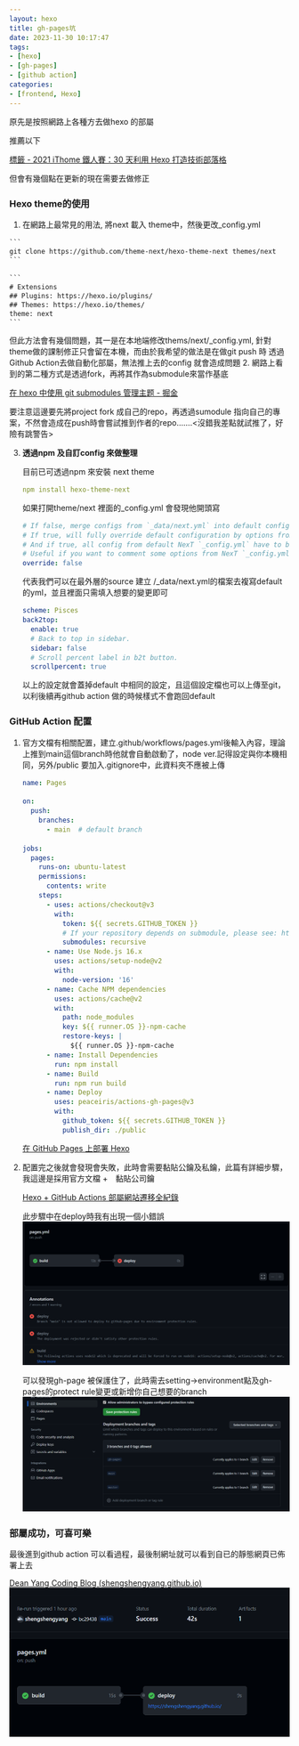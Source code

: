 ```yaml
---
layout: hexo
title: gh-pages坑
date: 2023-11-30 10:17:47
tags:
- [hexo]
- [gh-pages]
- [github action]
categories:
- [frontend, Hexo]
---
```

原先是按照網路上各種方去做hexo 的部屬

推薦以下

[標籤 - 2021 iThome 鐵人賽：30 天利用 Hexo 打造技術部落格](https://guiblogs.com/tags/2021-iThome-鐵人賽：30-天利用-Hexo-打造技術部落格/page/3/#board)

但會有幾個點在更新的現在需要去做修正

### Hexo  theme的使用

1. 在網路上最常見的用法, 將next 載入 theme中，然後更改_config.yml

<!--more-->

    ```
    git clone https://github.com/theme-next/hexo-theme-next themes/next
    ```

    ```
    # Extensions
    ## Plugins: https://hexo.io/plugins/
    ## Themes: https://hexo.io/themes/
    theme: next
    ```

   但此方法會有幾個問題，其一是在本地端修改thems/next/_config.yml, 針對theme做的課制修正只會留在本機，而由於我希望的做法是在做git push 時 透過Github Action去做自動化部屬，無法推上去的config 就會造成問題
2. 網路上看到的第二種方式是透過fork，再將其作為submodule來當作基底

   [在 hexo 中使用 git submodules 管理主题 - 掘金](https://juejin.cn/post/6844903751908605965)

   要注意這邊要先將project fork 成自己的repo，再透過sumodule 指向自己的專案，不然會造成在push時會嘗試推到作者的repo…….<沒錯我差點就試推了，好險有跳警告>

3. **透過npm 及自訂config 來做整理**

   目前已可透過npm 來安裝 next theme

    ```yaml
    npm install hexo-theme-next
    ```

   如果打開theme/next 裡面的_config.yml 會發現他開頭寫

    ```yaml
    # If false, merge configs from `_data/next.yml` into default configuration (rewrite).
    # If true, will fully override default configuration by options from `_data/next.yml` (override). Only for NexT settings.
    # And if true, all config from default NexT `_config.yml` have to be copied into `next.yml`. Use if you know what you are doing.
    # Useful if you want to comment some options from NexT `_config.yml` by `next.yml` without editing default config.
    override: false
    ```

   代表我們可以在最外層的source 建立 /_data/next.yml的檔案去複寫default 的yml，並且裡面只需填入想要的變更即可

    ```yaml
    scheme: Pisces
    back2top:
      enable: true
      # Back to top in sidebar.
      sidebar: false
      # Scroll percent label in b2t button.
      scrollpercent: true
    ```

   以上的設定就會蓋掉default 中相同的設定，且這個設定檔也可以上傳至git，以利後續再github action 做的時候樣式不會跑回default


### GitHub Action 配置

1. 官方文檔有相關配置，建立.github/workflows/pages.yml後輸入內容，理論上推到main這個branch時他就會自動啟動了，node ver.記得設定與你本機相同，另外/public 要加入.gitignore中，此資料夾不應被上傳

    ```yaml
    name: Pages
    
    on:
      push:
        branches:
          - main  # default branch
    
    jobs:
      pages:
        runs-on: ubuntu-latest
        permissions:
          contents: write
        steps:
          - uses: actions/checkout@v3
            with:
              token: ${{ secrets.GITHUB_TOKEN }}
              # If your repository depends on submodule, please see: https://github.com/actions/checkout
              submodules: recursive
          - name: Use Node.js 16.x
            uses: actions/setup-node@v2
            with:
              node-version: '16'
          - name: Cache NPM dependencies
            uses: actions/cache@v2
            with:
              path: node_modules
              key: ${{ runner.OS }}-npm-cache
              restore-keys: |
                ${{ runner.OS }}-npm-cache
          - name: Install Dependencies
            run: npm install
          - name: Build
            run: npm run build
          - name: Deploy
            uses: peaceiris/actions-gh-pages@v3
            with:
              github_token: ${{ secrets.GITHUB_TOKEN }}
              publish_dir: ./public
    ```

   [在 GitHub Pages 上部署 Hexo](https://hexo.io/zh-tw/docs/github-pages.html)

2. 配置完之後就會發現會失敗，此時會需要黏貼公鑰及私鑰，此篇有詳細步驟，我這邊是採用官方文檔 +　黏貼公司鑰

   [Hexo + GitHub Actions 部屬網站遷移全紀錄](https://blog.yangjerry.tw/2022/04/19/hexo-github-actions-deploy/)

   此步驟中在deploy時我有出現一個小錯誤
   ![](../image/gh-pages坑.png)

   可以發現gh-page 被保護住了，此時需去setting→environment點及gh-pages的protect rule變更或新增你自己想要的branch
![](../image/gh-pages坑2.png)

### 部屬成功，可喜可樂

最後進到github action 可以看過程，最後制網址就可以看到自已的靜態網頁已佈署上去

[Dean Yang Coding Blog (shengshengyang.github.io)](https://shengshengyang.github.io/)
![](../image/gh-pages坑1.png)